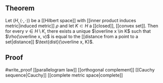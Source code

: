 ## Theorem
Let $(H,\langle\cdot,\cdot\rangle)$ be a [[Hilbert space]] with [[inner product induces metric|induced metric]] $\rho$ and let $K \subset H$ a [[closed]], [[convex set]]. Then for every $v \in H\setminus K$, there exists a unique $\overline x \in K$ such that $\rho(\overline x, v)$ is equal to the [[distance from a point to a set|distance]] $\text{dist}(\overline x, K)$.
## Proof
#write_proof [[parallelogram law]] [[orthogonal complement]] [[Cauchy sequence|Cauchy]] [[complete metric space|complete]]